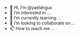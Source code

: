 - 👋 Hi, I’m @yaelahgus
- 👀 I’m interested in ...
- 🌱 I’m currently learning ...
- 💞️ I’m looking to collaborate on ...
- 📫 How to reach me ...

<!---
yaelahgus/yaelahgus is a ✨ special ✨ repository because its `README.md` (this file) appears on your GitHub profile.
You can click the Preview link to take a look at your changes.
--->
